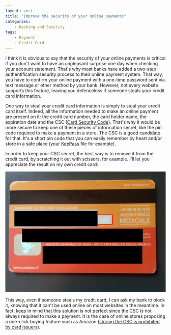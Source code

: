```yaml
---
layout: post
title: "Improve the security of your online payments"
categories:
    - Hacking and Security
tags:
    - Payment
    - Credit Card
---
```

I think it is obvious to say that the security of your online payments is critical if you don't want to have an unpleasant surprise one day when checking your account statement. That's why most banks have added a two-step authentification security process to their online payment system. That way, you have to confirm your online payment with a one-time password sent via text message or other method by your bank. However, not every website supports this feature, leaving you defenceless if someone steals your credit card information.

<!--more-->

One way to steal your credit card information is simply to steal your credit card itself. Indeed, all the information needed to make an online payment are present on it: the credit card number, the card holder name, the expiration date and the CSC ([Card Security Code][CSC]). That's why it would be more secure to keep one of these pieces of information secret, like the pin code required to make a payment in a store. The CSC is a good candidate for that. It's a short pin code that you can easily remember by heart and/or store in a safe place (your [KeePass][keepass] file for example).

In order to keep your CSC secret, the best way is to remove it from the credit card, by scratching it out with scissors, for example. I'll let you appreciate the result on my own credit card:

![Example of a CSC which has been scratched out][credit card CSC]

This way, even if someone steals my credit card, I can ask my bank to block it, knowing that it can't be used online on most websites in the meantime. In fact, keep in mind that this solution is not perfect since the CSC is not always required to make a payment. It is the case of online stores proposing a one-click buying feature such as Amazon ([storing the CSC is prohibited by card issuers][CSC storage]).

 [credit card CSC]: /images/credit_card_csc.png
 [CSC]: https://en.wikipedia.org/wiki/Card_security_code
 [CSC storage]: https://en.wikipedia.org/wiki/Card_security_code#Security_benefits
 [keepass]: http://keepass.info/

